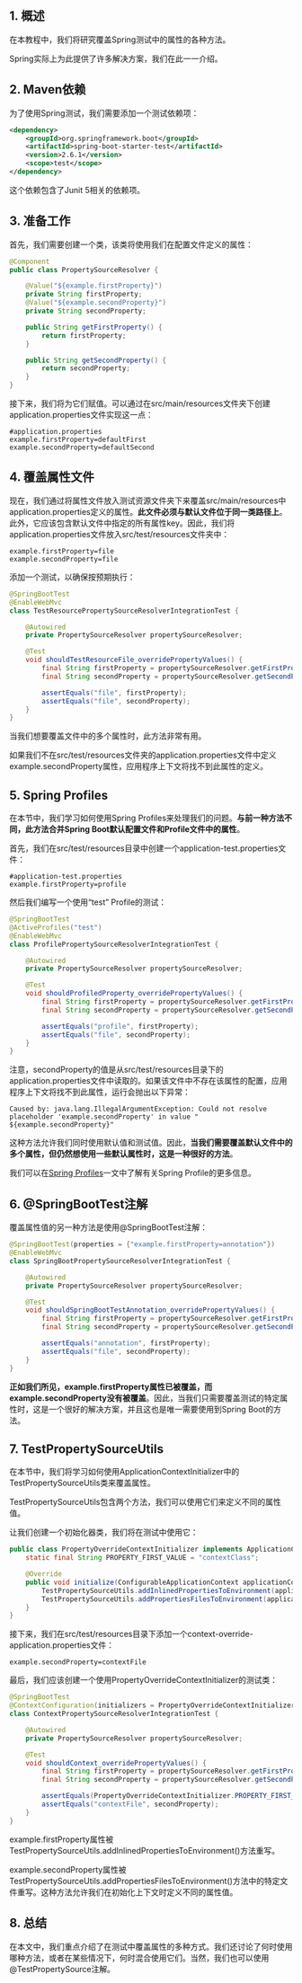 ## 1. 概述

在本教程中，我们将研究覆盖Spring测试中的属性的各种方法。

Spring实际上为此提供了许多解决方案，我们在此一一介绍。

## 2. Maven依赖

为了使用Spring测试，我们需要添加一个测试依赖项：

```xml
<dependency>
    <groupId>org.springframework.boot</groupId>
    <artifactId>spring-boot-starter-test</artifactId>
    <version>2.6.1</version>
    <scope>test</scope>
</dependency>
```

这个依赖包含了Junit 5相关的依赖项。

## 3. 准备工作

首先，我们需要创建一个类，该类将使用我们在配置文件定义的属性：

```java
@Component
public class PropertySourceResolver {

    @Value("${example.firstProperty}")
    private String firstProperty;
    @Value("${example.secondProperty}")
    private String secondProperty;

    public String getFirstProperty() {
        return firstProperty;
    }

    public String getSecondProperty() {
        return secondProperty;
    }
}
```

接下来，我们将为它们赋值。可以通过在src/main/resources文件夹下创建application.properties文件实现这一点：

```properties
#application.properties
example.firstProperty=defaultFirst
example.secondProperty=defaultSecond
```

## 4. 覆盖属性文件

现在，我们通过将属性文件放入测试资源文件夹下来覆盖src/main/resources中application.properties定义的属性。**此文件必须与默认文件位于同一类路径上**。此外，它应该包含默认文件中指定的所有属性key。因此，我们将application.properties文件放入src/test/resources文件夹中：

```properties
example.firstProperty=file
example.secondProperty=file
```

添加一个测试，以确保按预期执行：

```java
@SpringBootTest
@EnableWebMvc
class TestResourcePropertySourceResolverIntegrationTest {

    @Autowired
    private PropertySourceResolver propertySourceResolver;

    @Test
    void shouldTestResourceFile_overridePropertyValues() {
        final String firstProperty = propertySourceResolver.getFirstProperty();
        final String secondProperty = propertySourceResolver.getSecondProperty();

        assertEquals("file", firstProperty);
        assertEquals("file", secondProperty);
    }
}
```

当我们想要覆盖文件中的多个属性时，此方法非常有用。

如果我们不在src/test/resources文件夹的application.properties文件中定义example.secondProperty属性，应用程序上下文将找不到此属性的定义。

## 5. Spring Profiles

在本节中，我们学习如何使用Spring Profiles来处理我们的问题。**与前一种方法不同，此方法合并Spring Boot默认配置文件和Profile文件中的属性**。

首先，我们在src/test/resources目录中创建一个application-test.properties文件：

```properties
#application-test.properties
example.firstProperty=profile
```

然后我们编写一个使用“test” Profile的测试：

```java
@SpringBootTest
@ActiveProfiles("test")
@EnableWebMvc
class ProfilePropertySourceResolverIntegrationTest {

    @Autowired
    private PropertySourceResolver propertySourceResolver;

    @Test
    void shouldProfiledProperty_overridePropertyValues() {
        final String firstProperty = propertySourceResolver.getFirstProperty();
        final String secondProperty = propertySourceResolver.getSecondProperty();

        assertEquals("profile", firstProperty);
        assertEquals("file", secondProperty);
    }
}
```

注意，secondProperty的值是从src/test/resources目录下的application.properties文件中读取的。如果该文件中不存在该属性的配置，应用程序上下文将找不到此属性，运行会抛出以下异常：

```text
Caused by: java.lang.IllegalArgumentException: Could not resolve placeholder 'example.secondProperty' in value " ${example.secondProperty}"
```

这种方法允许我们同时使用默认值和测试值。因此，**当我们需要覆盖默认文件中的多个属性，但仍然想使用一些默认属性时，这是一种很好的方法**。

我们可以在[Spring Profiles]()一文中了解有关Spring Profile的更多信息。

## 6. @SpringBootTest注解

覆盖属性值的另一种方法是使用@SpringBootTest注解：

```java
@SpringBootTest(properties = {"example.firstProperty=annotation"})
@EnableWebMvc
class SpringBootPropertySourceResolverIntegrationTest {

    @Autowired
    private PropertySourceResolver propertySourceResolver;

    @Test
    void shouldSpringBootTestAnnotation_overridePropertyValues() {
        final String firstProperty = propertySourceResolver.getFirstProperty();
        final String secondProperty = propertySourceResolver.getSecondProperty();

        assertEquals("annotation", firstProperty);
        assertEquals("file", secondProperty);
    }
}
```

**正如我们所见，example.firstProperty属性已被覆盖，而example.secondProperty没有被覆盖**。因此，当我们只需要覆盖测试的特定属性时，这是一个很好的解决方案，并且这也是唯一需要使用到Spring Boot的方法。

## 7. TestPropertySourceUtils

在本节中，我们将学习如何使用ApplicationContextInitializer中的TestPropertySourceUtils类来覆盖属性。

TestPropertySourceUtils包含两个方法，我们可以使用它们来定义不同的属性值。

让我们创建一个初始化器类，我们将在测试中使用它：

```java
public class PropertyOverrideContextInitializer implements ApplicationContextInitializer<ConfigurableApplicationContext> {
    static final String PROPERTY_FIRST_VALUE = "contextClass";

    @Override
    public void initialize(ConfigurableApplicationContext applicationContext) {
        TestPropertySourceUtils.addInlinedPropertiesToEnvironment(applicationContext, "example.firstProperty=" + PROPERTY_FIRST_VALUE);
        TestPropertySourceUtils.addPropertiesFilesToEnvironment(applicationContext, "classpath:context-override-application.properties");
    }
}
```

接下来，我们在src/test/resources目录下添加一个context-override-application.properties文件：

```properties
example.secondProperty=contextFile
```

最后，我们应该创建一个使用PropertyOverrideContextInitializer的测试类：

```java
@SpringBootTest
@ContextConfiguration(initializers = PropertyOverrideContextInitializer.class, classes = TestApplication.class)
class ContextPropertySourceResolverIntegrationTest {

    @Autowired
    private PropertySourceResolver propertySourceResolver;

    @Test
    void shouldContext_overridePropertyValues() {
        final String firstProperty = propertySourceResolver.getFirstProperty();
        final String secondProperty = propertySourceResolver.getSecondProperty();

        assertEquals(PropertyOverrideContextInitializer.PROPERTY_FIRST_VALUE, firstProperty);
        assertEquals("contextFile", secondProperty);
    }
}
```

example.firstProperty属性被TestPropertySourceUtils.addInlinedPropertiesToEnvironment()方法重写。

example.secondProperty属性被TestPropertySourceUtils.addPropertiesFilesToEnvironment()方法中的特定文件重写。这种方法允许我们在初始化上下文时定义不同的属性值。

## 8. 总结

在本文中，我们重点介绍了在测试中覆盖属性的多种方式。我们还讨论了何时使用哪种方法，或者在某些情况下，何时混合使用它们。当然，我们也可以使用@TestPropertySource注解。